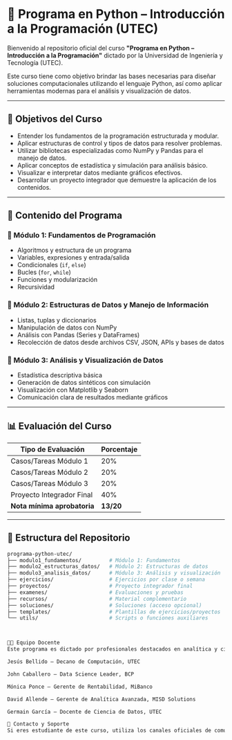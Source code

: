 

# 📘 Programa en Python – Introducción a la Programación (UTEC)

Bienvenido al repositorio oficial del curso **"Programa en Python – Introducción a la Programación"** dictado por la Universidad de Ingeniería y Tecnología (UTEC).

Este curso tiene como objetivo brindar las bases necesarias para diseñar soluciones computacionales utilizando el lenguaje Python, así como aplicar herramientas modernas para el análisis y visualización de datos.

---

## 🎯 Objetivos del Curso

- Entender los fundamentos de la programación estructurada y modular.
- Aplicar estructuras de control y tipos de datos para resolver problemas.
- Utilizar bibliotecas especializadas como NumPy y Pandas para el manejo de datos.
- Aplicar conceptos de estadística y simulación para análisis básico.
- Visualizar e interpretar datos mediante gráficos efectivos.
- Desarrollar un proyecto integrador que demuestre la aplicación de los contenidos.

---

## 🧭 Contenido del Programa

### 🔹 Módulo 1: Fundamentos de Programación
- Algoritmos y estructura de un programa
- Variables, expresiones y entrada/salida
- Condicionales (`if`, `else`)
- Bucles (`for`, `while`)
- Funciones y modularización
- Recursividad

### 🔹 Módulo 2: Estructuras de Datos y Manejo de Información
- Listas, tuplas y diccionarios
- Manipulación de datos con NumPy
- Análisis con Pandas (Series y DataFrames)
- Recolección de datos desde archivos CSV, JSON, APIs y bases de datos

### 🔹 Módulo 3: Análisis y Visualización de Datos
- Estadística descriptiva básica
- Generación de datos sintéticos con simulación
- Visualización con Matplotlib y Seaborn
- Comunicación clara de resultados mediante gráficos

---

## 📊 Evaluación del Curso

| Tipo de Evaluación             | Porcentaje |
|-------------------------------|------------|
| Casos/Tareas Módulo 1         | 20%        |
| Casos/Tareas Módulo 2         | 20%        |
| Casos/Tareas Módulo 3         | 20%        |
| Proyecto Integrador Final     | 40%        |
| **Nota mínima aprobatoria**   | **13/20**  |

---

## 📁 Estructura del Repositorio

```bash
programa-python-utec/
├── modulo1_fundamentos/         # Módulo 1: Fundamentos
├── modulo2_estructuras_datos/   # Módulo 2: Estructuras de datos
├── modulo3_analisis_datos/      # Módulo 3: Análisis y visualización
├── ejercicios/                  # Ejercicios por clase o semana
├── proyectos/                   # Proyecto integrador final
├── examenes/                    # Evaluaciones y pruebas
├── recursos/                    # Material complementario
├── soluciones/                  # Soluciones (acceso opcional)
├── templates/                   # Plantillas de ejercicios/proyectos
└── utils/                       # Scripts o funciones auxiliares



🧑‍🏫 Equipo Docente
Este programa es dictado por profesionales destacados en analítica y ciencia de datos:

Jesús Bellido – Decano de Computación, UTEC

John Caballero – Data Science Leader, BCP

Mónica Ponce – Gerente de Rentabilidad, MiBanco

David Allende – Gerente de Analítica Avanzada, MISD Solutions

Germain García – Docente de Ciencia de Datos, UTEC

📩 Contacto y Soporte
Si eres estudiante de este curso, utiliza los canales oficiales de comunicación (Plataforma UTEC, Slack o correo institucional) para consultas o asistencia técnica.





